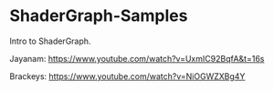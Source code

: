 # ShaderGraph-Samples
Intro to ShaderGraph. 

Jayanam: https://www.youtube.com/watch?v=UxmIC92BqfA&t=16s


Brackeys: https://www.youtube.com/watch?v=NiOGWZXBg4Y

